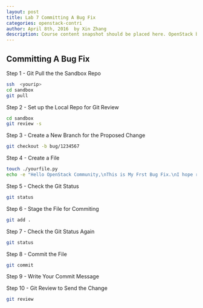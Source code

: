 ```yaml
---
layout: post
title: Lab 7 Committing A Bug Fix
categories: openstack-contri
author: April 8th, 2016  by Xin Zhang
description: Course content snapshot should be placed here. OpenStack began in 2010 as a joint project of Rackspace Hosting and NASA.
---
```


## Committing A Bug Fix

Step 1 - Git Pull the the Sandbox Repo

```sh
ssh  <yourip>
cd sandbox
git pull
```

Step 2 - Set up the Local Repo for Git Review

```sh
cd sandbox
git review -s
```

Step 3 - Create a New Branch for the Proposed Change

```sh
git checkout -b bug/1234567
```

Step 4 - Create a File

```sh
touch ./yourfile.py
echo -e "Hello OpenStack Community,\nThis is My Frst Bug Fix.\nI hope really hope it gets merged to master." > yourfile.py
```

Step 5 - Check the Git Status

```sh
git status
```

Step 6 - Stage the File for Commiting

```sh
git add .
```

Step 7 - Check the Git Status Again

```sh
git status
```

Step 8 - Commit the File

```sh
git commit
```

Step 9 - Write Your Commit Message

Step 10 - Git Review to Send the Change

```sh
git review
```